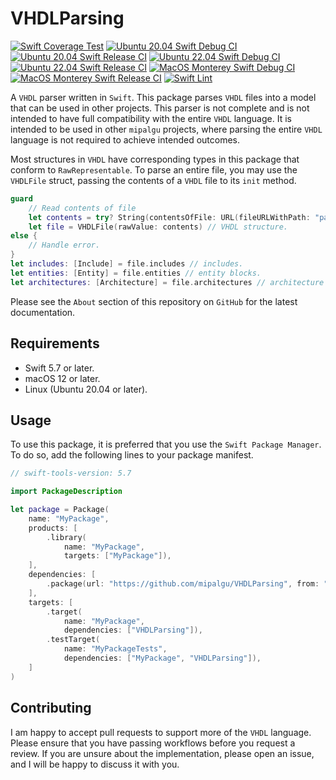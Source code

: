 # VHDLParsing

[![Swift Coverage Test](https://github.com/mipalgu/VHDLParsing/actions/workflows/cov.yml/badge.svg)](https://github.com/mipalgu/VHDLParsing/actions/workflows/cov.yml)
[![Ubuntu 20.04 Swift Debug CI](https://github.com/mipalgu/VHDLParsing/actions/workflows/ci-linux-debug.yml/badge.svg)](https://github.com/mipalgu/VHDLParsing/actions/workflows/ci-linux-debug.yml)
[![Ubuntu 20.04 Swift Release CI](https://github.com/mipalgu/VHDLParsing/actions/workflows/ci-linux-release.yml/badge.svg)](https://github.com/mipalgu/VHDLParsing/actions/workflows/ci-linux-release.yml)
[![Ubuntu 22.04 Swift Debug CI](https://github.com/mipalgu/VHDLParsing/actions/workflows/ci-linux-debug-22_04.yml/badge.svg)](https://github.com/mipalgu/VHDLParsing/actions/workflows/ci-linux-debug-22_04.yml)
[![Ubuntu 22.04 Swift Release CI](https://github.com/mipalgu/VHDLParsing/actions/workflows/ci-linux-release-22_04.yml/badge.svg)](https://github.com/mipalgu/VHDLParsing/actions/workflows/ci-linux-release-22_04.yml)
[![MacOS Monterey Swift Debug CI](https://github.com/mipalgu/VHDLParsing/actions/workflows/ci-macOS-debug.yml/badge.svg)](https://github.com/mipalgu/VHDLParsing/actions/workflows/ci-macOS-debug.yml)
[![MacOS Monterey Swift Release CI](https://github.com/mipalgu/VHDLParsing/actions/workflows/ci-macOS-release.yml/badge.svg)](https://github.com/mipalgu/VHDLParsing/actions/workflows/ci-macOS-release.yml)
[![Swift Lint](https://github.com/mipalgu/VHDLParsing/actions/workflows/swiftlint.yml/badge.svg)](https://github.com/mipalgu/VHDLParsing/actions/workflows/swiftlint.yml)


A `VHDL` parser written in `Swift`. This package parses `VHDL` files into a model that can be
used in other projects. This parser is not complete and is not intended to have full compatibility with the
entire `VHDL` language. It is intended to be used in other `mipalgu` projects, where parsing the entire `VHDL`
language is not required to achieve intended outcomes.

Most structures in `VHDL` have corresponding types in this package that conform to `RawRepresentable`. To
parse an entire file, you may use the `VHDLFile` struct, passing the contents of a `VHDL` file to its `init`
method.

```swift
guard
    // Read contents of file
    let contents = try? String(contentsOfFile: URL(fileURLWithPath: "path/to/file.vhd", isDirectory: false))
    let file = VHDLFile(rawValue: contents) // VHDL structure.
else {
    // Handle error.
}
let includes: [Include] = file.includes // includes.
let entities: [Entity] = file.entities // entity blocks.
let architectures: [Architecture] = file.architectures // architecture blocks.
```

Please see the `About` section of this repository on `GitHub` for the latest documentation.

## Requirements

- Swift 5.7 or later.
- macOS 12 or later.
- Linux (Ubuntu 20.04 or later).

## Usage

To use this package, it is preferred that you use the `Swift Package Manager`. To do so, add the following
lines to your package manifest.

```swift
// swift-tools-version: 5.7

import PackageDescription

let package = Package(
    name: "MyPackage",
    products: [
        .library(
            name: "MyPackage",
            targets: ["MyPackage"]),
    ],
    dependencies: [
        .package(url: "https://github.com/mipalgu/VHDLParsing", from: "0.3.1")
    ],
    targets: [
        .target(
            name: "MyPackage",
            dependencies: ["VHDLParsing"]),
        .testTarget(
            name: "MyPackageTests",
            dependencies: ["MyPackage", "VHDLParsing"]),
    ]
)
```

## Contributing

I am happy to accept pull requests to support more of the `VHDL` language. Please ensure that you have passing
workflows before you request a review. If you are unsure about the implementation, please open an issue, and I
will be happy to discuss it with you.

